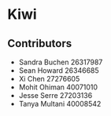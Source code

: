 # Kiwi

## Contributors
- Sandra Buchen 26317987
- Sean Howard 26346685
- Xi Chen 27276605
- Mohit Ohiman 40071010
- Jesse Serre 27203136
- Tanya Multani 40008542
